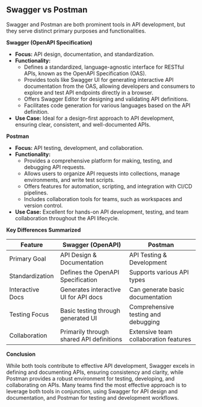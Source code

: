 ## Swagger vs Postman

Swagger and Postman are both prominent tools in API development, but they serve distinct primary purposes and functionalities.

**Swagger (OpenAPI Specification)**

- **Focus:** API design, documentation, and standardization.
- **Functionality:**
    - Defines a standardized, language-agnostic interface for RESTful APIs, known as the OpenAPI Specification (OAS).
    - Provides tools like Swagger UI for generating interactive API documentation from the OAS, allowing developers and consumers to explore and test API endpoints directly in a browser.
    - Offers Swagger Editor for designing and validating API definitions.
    - Facilitates code generation for various languages based on the API definition.
- **Use Case:** Ideal for a design-first approach to API development, ensuring clear, consistent, and well-documented APIs.

**Postman**

- **Focus:** API testing, development, and collaboration.
- **Functionality:**
    - Provides a comprehensive platform for making, testing, and debugging API requests.
    - Allows users to organize API requests into collections, manage environments, and write test scripts.
    - Offers features for automation, scripting, and integration with CI/CD pipelines.
    - Includes collaboration tools for teams, such as workspaces and version control.
- **Use Case:** Excellent for hands-on API development, testing, and team collaboration throughout the API lifecycle.

**Key Differences Summarized**

| Feature | Swagger (OpenAPI) | Postman |
| --- | --- | --- |
| Primary Goal | API Design & Documentation | API Testing & Development |
| Standardization | Defines the OpenAPI Specification | Supports various API types |
| Interactive Docs | Generates interactive UI for API docs | Can generate basic documentation |
| Testing Focus | Basic testing through generated UI | Comprehensive testing and debugging |
| Collaboration | Primarily through shared API definitions | Extensive team collaboration features |

**Conclusion**

While both tools contribute to effective API development, Swagger excels in defining and documenting APIs, ensuring consistency and clarity, while Postman provides a robust environment for testing, developing, and collaborating on APIs. Many teams find the most effective approach is to leverage both tools in conjunction, using Swagger for API design and documentation, and Postman for testing and development workflows.